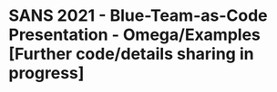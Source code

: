 # SANS 2021 - Blue-Team-as-Code Presentation - Omega/Examples [Further code/details sharing in progress]

